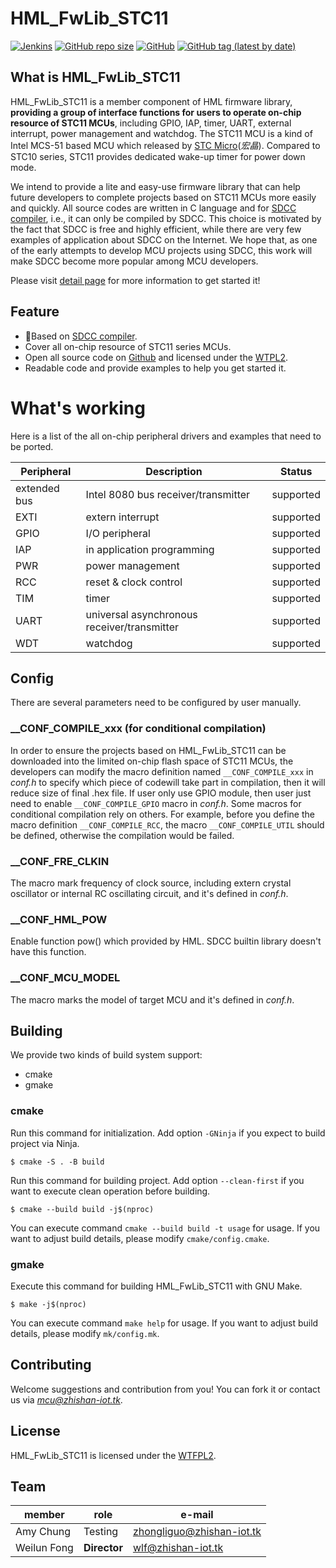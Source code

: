 # HML_FwLib_STC11
[![Jenkins](https://img.shields.io/jenkins/build?jobUrl=http%3A%2F%2Fjenkins.zhishan-iot.tk%3A12463%2Fjob%2FHML_FwLib_STC11)](http://jenkins.zhishan-iot.tk:12463/job/HML_FwLib_STC11)
[![GitHub repo size](https://img.shields.io/github/repo-size/MCU-ZHISHAN-IoT/HML_FwLib_STC11)](https://github.com/MCU-ZHISHAN-IoT/HML_FwLib_STC11)
[![GitHub](https://img.shields.io/github/license/MCU-ZHISHAN-IoT/HML_FwLib_STC11)](https://github.com/MCU-ZHISHAN-IoT/HML_FwLib_STC11/blob/master/LICENSE)
[![GitHub tag (latest by date)](https://img.shields.io/github/v/tag/MCU-ZHISHAN-IoT/HML_FwLib_STC11?color=26a69a)](https://github.com/MCU-ZHISHAN-IoT/HML_FwLib_STC11/tags)
## What is HML_FwLib_STC11
HML_FwLib_STC11 is a member component of HML firmware library, **providing a group of interface functions for users to operate on-chip resource of STC11 MCUs**, including GPIO, IAP, timer, UART, external interrupt, power management and watchdog. The STC11 MCU is a kind of Intel MCS-51 based MCU which released by [STC Micro](http://www.stcmcu.com/)(*宏晶*). Compared to STC10 series, STC11 provides dedicated wake-up timer for power down mode.

We intend to provide a lite and easy-use firmware library that can help future developers to complete projects based on STC11 MCUs more easily and quickly. All source codes are written in C language and for [SDCC compiler](http://sdcc.sourceforge.net/), i.e., it can only be compiled by SDCC. This choice is motivated by the fact that SDCC is free and highly efficient, while there are very few examples of application about SDCC on the Internet. We hope that, as one of the early attempts to develop MCU projects using SDCC, this work will make SDCC become more popular among MCU developers.<br>

Please visit [detail page](https://hw.zhishan-iot.tk/page/hml/detail/fwlib_stc10.html) for more information to get started it!

## Feature
+ :dart:Based on [SDCC compiler](http://sdcc.sourceforge.net/).
+ Cover all on-chip resource of STC11 series MCUs.
+ Open all source code on [Github](https://github.com) and licensed under the [WTPL2](https://wtfpl2.com/).
+ Readable code and provide examples to help you get started it.

# What's working
Here is a list of the all on-chip peripheral drivers and examples that need to be ported.

| Peripheral | Description | Status |
| --- | --- | --- |
| extended bus | Intel 8080 bus receiver/transmitter | supported |
| EXTI | extern interrupt | supported |
| GPIO | I/O peripheral | supported  |
| IAP | in application programming | supported |
| PWR | power management | supported |
| RCC | reset & clock control | supported |
| TIM | timer | supported |
| UART | universal asynchronous receiver/transmitter | supported |
| WDT | watchdog | supported |

## Config
There are several parameters need to be configured by user manually.
### \_\_CONF\_COMPILE\_xxx (for conditional compilation)
In order to ensure the projects based on HML_FwLib_STC11 can be downloaded into the limited on-chip flash space of STC11 MCUs, the developers can modify the macro definition named `__CONF_COMPILE_xxx` in *conf.h* to specify which piece of codewill take part in compilation, then it will reduce size of final .hex file. If user only use GPIO module, then user just need to enable `__CONF_COMPILE_GPIO` macro in *conf.h*. Some macros for conditional compilation rely on others. For example, before you define the macro definition `__CONF_COMPILE_RCC`, the macro `__CONF_COMPILE_UTIL` should be defined, otherwise the compilation would be failed.
###  \_\_CONF\_FRE\_CLKIN
The macro mark frequency of clock source, including extern crystal oscillator or internal RC oscillating circuit, and it's defined in *conf.h*.
### \_\_CONF\_HML\_POW
Enable function pow() which provided by HML. SDCC builtin library doesn't have this function.
### \_\_CONF\_MCU\_MODEL
The macro marks the model of target MCU and it's defined in *conf.h*.

## Building
We provide two kinds of build system support:
* cmake
* gmake

### cmake
Run this command for initialization. Add option `-GNinja` if you expect to build project via Ninja.
```
$ cmake -S . -B build
```
Run this command for building project. Add option `--clean-first` if you want to execute clean operation before building.
```
$ cmake --build build -j$(nproc)
```
You can execute command `cmake --build build -t usage` for usage. If you want to adjust build details, please modify `cmake/config.cmake`.
### gmake
Execute this command for building HML_FwLib_STC11 with GNU Make.
```
$ make -j$(nproc)
```
You can execute command `make help` for usage. If you want to adjust build details, please modify `mk/config.mk`.

## Contributing
Welcome suggestions and contribution from you! You can fork it or contact us via *[mcu@zhishan-iot.tk](mailto:mcu@zhishan-iot.tk)*.

## License
HML_FwLib_STC11 is licensed under the [WTFPL2](https://wtfpl2.com/).

##  Team

|member        | role              |e-mail                        |
|--------------|-------------------|------------------------------|
| Amy Chung    | Testing           |[zhongliguo@zhishan-iot.tk](mailto:zhongliguo@zhishan-iot.tk) |
| Weilun Fong  | **Director**      |[wlf@zhishan-iot.tk](mailto:wlf@zhishan-iot.tk) |
